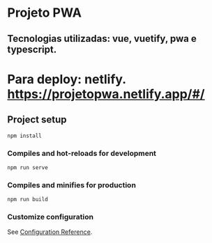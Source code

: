 # Projeto PWA
## Tecnologias utilizadas: vue, vuetify, pwa e typescript.
# Para deploy: netlify. https://projetopwa.netlify.app/#/

## Project setup
```
npm install
```

### Compiles and hot-reloads for development
```
npm run serve
```

### Compiles and minifies for production
```
npm run build
```

### Customize configuration
See [Configuration Reference](https://cli.vuejs.org/config/).

